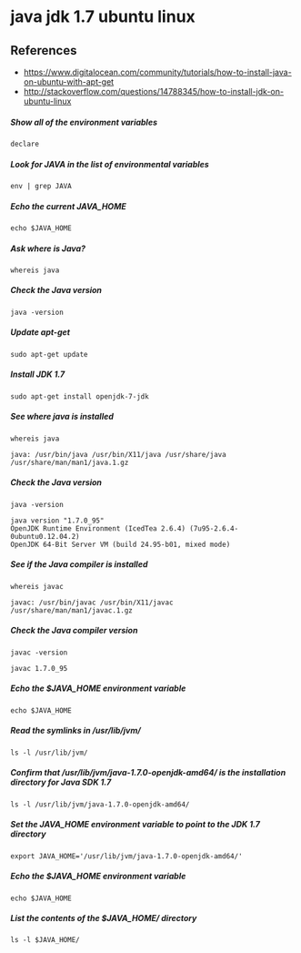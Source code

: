 # java jdk 1.7 ubuntu linux

## References
* https://www.digitalocean.com/community/tutorials/how-to-install-java-on-ubuntu-with-apt-get
* http://stackoverflow.com/questions/14788345/how-to-install-jdk-on-ubuntu-linux

##### Show all of the environment variables
```
declare
```

##### Look for JAVA in the list of environmental variables
```
env | grep JAVA
```

##### Echo the current JAVA_HOME
```
echo $JAVA_HOME
```

##### Ask where is Java?
```
whereis java
```

##### Check the Java version
```
java -version
```

##### Update apt-get
```
sudo apt-get update
```

##### Install JDK 1.7 
```
sudo apt-get install openjdk-7-jdk
```

##### See where java is installed
```
whereis java
```
```
java: /usr/bin/java /usr/bin/X11/java /usr/share/java /usr/share/man/man1/java.1.gz
```

##### Check the Java version
```
java -version
```
```
java version "1.7.0_95"
OpenJDK Runtime Environment (IcedTea 2.6.4) (7u95-2.6.4-0ubuntu0.12.04.2)
OpenJDK 64-Bit Server VM (build 24.95-b01, mixed mode)
```

##### See if the Java compiler is installed
```
whereis javac
```
```
javac: /usr/bin/javac /usr/bin/X11/javac /usr/share/man/man1/javac.1.gz
```

##### Check the Java compiler version
```
javac -version
```
```
javac 1.7.0_95
```

##### Echo the $JAVA_HOME environment variable
	echo $JAVA_HOME

##### Read the symlinks in /usr/lib/jvm/
	ls -l /usr/lib/jvm/

##### Confirm that /usr/lib/jvm/java-1.7.0-openjdk-amd64/ is the installation directory for Java SDK 1.7
```
ls -l /usr/lib/jvm/java-1.7.0-openjdk-amd64/
```

##### Set the JAVA_HOME environment variable to point to the JDK 1.7 directory
	export JAVA_HOME='/usr/lib/jvm/java-1.7.0-openjdk-amd64/'

##### Echo the $JAVA_HOME environment variable
	echo $JAVA_HOME

##### List the contents of the $JAVA_HOME/ directory
	ls -l $JAVA_HOME/
